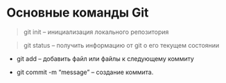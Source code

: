 # Основные команды Git

> git init – инициализация локального репозитория

> git status – получить информацию от git о его текущем состоянии

* git add – добавить файл или файлы к следующему коммиту

* git commit -m “message” – создание коммита.
